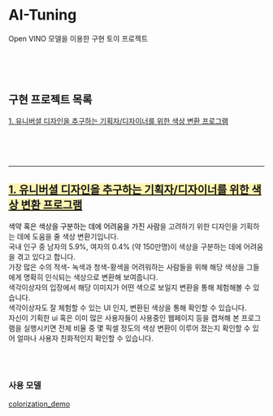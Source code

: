 # AI-Tuning
Open VINO 모델을 이용한 구현 토이 프로젝트

<br> <br> <br> 

## 구현 프로젝트 목록

<span style="color: black">[1. 유니버셜 디자인을 추구하는 기획자/디자이너를 위한 색상 변환 프로그램](https://github.com/jimin-ni/AI-Tuning/tree/main/colorization_toy_prj)</span>

<br> <br> <br> 
***

## <span style="background-color:#fff5b1">  [1. 유니버셜 디자인을 추구하는 기획자/디자이너를 위한 색상 변환 프로그램](https://github.com/jimin-ni/AI-Tuning/tree/main/colorization_toy_prj) </span>

  <span style="color: black">색약 혹은 색상을 구분하는 데에 어려움을 가진 사람</span>을 고려하기 위한 디자인을 기획하는 데에 도움을 줄 색상 변환기입니다. <br> 
국내 인구 중 남자의 5.9%, 여자의 0.4% (약 150만명)이 색상을 구분하는 데에 어려움을 겪고 있다고 합니다. <br> 
가장 많은 수의 적색- 녹색과 청색-황색을 어려워하는 사람들을 위해 해당 색상을 그들에게 명확히 인식되는 색상으로 변환해 보여줍니다.  <br> 
색각이상자의 입장에서 해당 이미지가 어떤 색으로 보일지 변환을 통해 체험해볼 수 있습니다.  <br> 
색각이상자도 잘 체험할 수 있는 UI 인지, 변환된 색상을 통해 확인할 수 있습니다. <br> 
자신이 기획한 ui 혹은 이미 많은 사용자들이 사용중인 웹페이지 등을 캡쳐해 본 프로그램을 실행시키면 전체 비율 중 몇 픽셀 정도의 색상 변환이 이루어 졌는지 확인할 수 있어 얼마나 사용자 친화적인지 확인할 수 있습니다. 

 <br> <br> 
 
### 사용 모델

<span style="color:black"> [colorization_demo](https://docs.openvino.ai/2024/omz_demos_colorization_demo_python.html) </span>
